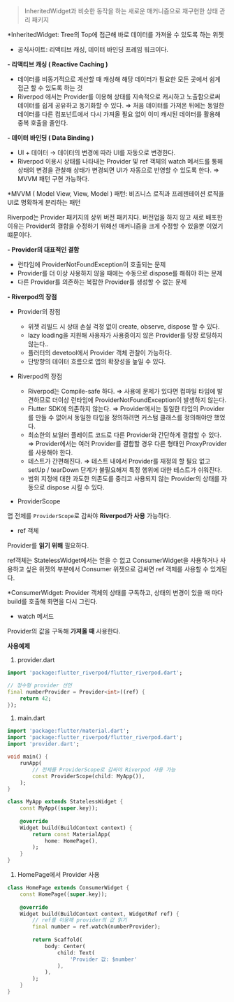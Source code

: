 > InheritedWidget과 비슷한 동작을 하는 새로운 매커니즘으로 재구현한 상태 관리 패키지
> 
*InheritedWidget: Tree의 Top에 접근해 바로 데이터를 가져올 수 있도록 하는 위젯

- 공식사이트: 리액티브 캐싱, 데이터 바인딩 프레임 워크이다.

**- 리액티브 캐싱 ( Reactive Caching )**

- 데이터를 비동기적으로 계산할 때 캐싱해 해당 데이터가 필요한 모든 곳에서 쉽게 접근 할 수 있도록 하는 것
- Riverpod 에서는 Provider를 이용해 상태를 지속적으로 캐시하고 노출함으로써 데이터를 쉽게 공유하고 동기화할 수 있다.
  ⇒ 처음 데이터를 가져온 뒤에는 동일한 데이터를 다른 컴포넌트에서 다시 가져올 필요 없이 이미 캐시된 데이터를 활용해 중복 호출을 줄인다.

**- 데이터 바인딩 ( Data Binding )**

- UI + 데이터 → 데이터의 변경에 따라 UI를 자동으로 변경한다.
- Riverpod 이용시 상태를 나타내는 Provider 및 ref 객체의 watch 메서드를 통해 상태의 변경을 관찰해 상태가 변경되면 UI가 자동으로 반영할 수 있도록 한다. 
  ⇒ MVVM 패턴 구현 가능하다.

*MVVM ( Model View, View, Model ) 패턴: 비즈니스 로직과 프레젠테이션 로직을 UI로 명확하게 분리하는 패턴

Riverpod는 Provider 패키지의 상위 버전 패키지다. 버전업을 하지 않고 새로 배포한 이유는 Provider의 결함을 수정하기 위해선 매커니즘을 크게 수정할 수 있을뿐 이였기 떄문이다. 

**- Provider의 대표적인 결함**

- 런타임에 ProviderNotFoundException이 호출되는 문제
- Provider를 더 이상 사용하지 않을 때에는 수동으로 dispose를 해줘야 하는 문제
- 다른 Provider를 의존하는 복잡한 Provider를 생성할 수 없는 문제

**- Riverpod의 장점**

- Provider의 장점
    - 위젯 리빌드 시 상태 손실 걱정 없이 create, observe, dispose 할 수 있다.
    - lazy loading을 지원해 사용자가 사용중이지 않은 Provider를 당장 로딩하지 않는다..
    - 플러터의 devetool에서 Provider 객체 관찰이 가능하다.
    - 단방향의 데이터 흐름으로 앱의 확장성을 높일 수 있다.
- Riverpod의 장점
    - Riverpod는 Compile-safe 하다.
      ⇒ 사용에 문제가 있다면 컴파일 타임에 발견하므로 더이상 런타임에 ProviderNotFoundException이 발생하지 않는다.
    - Flutter SDK에 의존하지 않는다.
      ⇒ Provider에서는 동일한 타입의 Provider를 만들 수 없어서 동일한 타입을 정의하려면 커스텀 클래스를 정의해야만 했었다.
    - 최소한의 보일러 플레이트 코드로 다른 Provider와 간단하게 결합할 수 있다.
      ⇒ Provider에서는 여러 Provider를 결합할 경우 다른 형태인 ProxyProvider를 사용해야 한다.
    - 테스트가 간편해진다.
      ⇒ 테스트 내에서 Provider를 재정의 할 필요 없고 setUp / tearDown 단계가 불필요해져 특정 행위에 대한 테스트가 쉬워진다.
    - 범위 지정에 대한 과도한 의존도를 중리고 사용되지 않는 Provider의 상태를 자동으로 dispose 시킬 수 있다.

- ProviderScope

앱 전체를 `ProviderScope`로 감싸야 **Riverpod가 사용** 가능하다.

- ref 객체

Provider를 **읽기 위해** 필요하다.

ref객체는 StatelessWidget에서는 얻을 수 없고 ConsumerWidget을 사용하거나 사용하고 싶은 위젯의 부분에서 Consumer 위젯으로 감싸면 ref 객체를 사용할 수 있게된다. 

*ConsumerWidget: Provider 객체의 상태를 구독하고, 상태의 변경이 있을 때 마다 build를 호출해 화면을 다시 그린다. 

- watch 메서드

Provider의 값을 구독해 **가져올 때** 사용한다. 

**사용예제**

1. provider.dart

```dart
import 'package:flutter_riverpod/flutter_riverpod.dart';

// 정수형 provider 선언
final numberProvider = Provider<int>((ref) {
	return 42;
});
```

1. main.dart

```dart
import 'package:flutter/material.dart';
import 'package:flutter_riverpod/flutter_riverpod.dart';
import 'provider.dart';

void main() {
	runApp(
		// 전체를 ProviderScope로 감싸야 Riverpod 사용 가능
		const ProviderScope(child: MyApp()),
	);
}

class MyApp extends StatelessWidget {
	const MyApp({super.key});
	
	@override
	Widget build(BuildContext context) {
		return const MaterialApp(
			home: HomePage(),
		);
	}
}
```

1. HomePage에서 Provider 사용

```dart
class HomePage extends ConsumerWidget {
	const HomePage({super.key});
	
	@override
	Widget build(BuildContext context, WidgetRef ref) {
		// ref를 이용해 provider의 값 읽기
		final number = ref.watch(numberProvider);
		
		return Scaffold(
			body: Center(
				child: Text(
					'Provider 값: $number'
				),
			),
		);
	}
}
```

